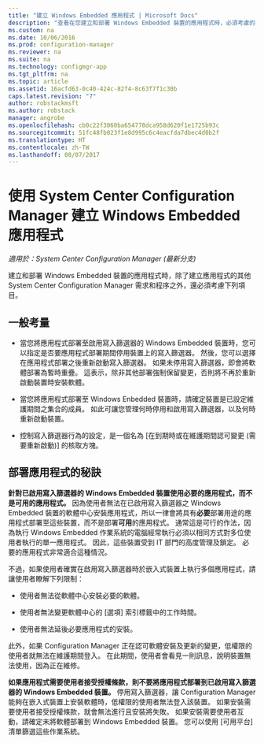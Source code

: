 ```yaml
---
title: "建立 Windows Embedded 應用程式 | Microsoft Docs"
description: "查看在您建立和部署 Windows Embedded 裝置的應用程式時，必須考慮的事項。"
ms.custom: na
ms.date: 10/06/2016
ms.prod: configuration-manager
ms.reviewer: na
ms.suite: na
ms.technology: configmgr-app
ms.tgt_pltfrm: na
ms.topic: article
ms.assetid: 16acfd63-0c40-424c-82f4-8c63f7f1c30b
caps.latest.revision: "7"
author: robstackmsft
ms.author: robstack
manager: angrobe
ms.openlocfilehash: cb0c22f3060ba654778dca958d620f1e1725b93c
ms.sourcegitcommit: 51fc48fb023f1e8d995c6c4eacfda7dbec4d0b2f
ms.translationtype: HT
ms.contentlocale: zh-TW
ms.lasthandoff: 08/07/2017
---
```

# <a name="create-windows-embedded-applications-with-system-center-configuration-manager"></a>使用 System Center Configuration Manager 建立 Windows Embedded 應用程式

*適用於：System Center Configuration Manager (最新分支)*

建立和部署 Windows Embedded 裝置的應用程式時，除了建立應用程式的其他 System Center Configuration Manager 需求和程序之外，還必須考慮下列項目。  

## <a name="general-considerations"></a>一般考量  

-   當您將應用程式部署至啟用寫入篩選器的 Windows Embedded 裝置時，您可以指定是否要應用程式部署期間停用裝置上的寫入篩選器。 然後，您可以選擇在應用程式部署之後重新啟動寫入篩選器。 如果未停用寫入篩選器，即會將軟體部署為暫時重疊。 這表示，除非其他部署強制保留變更，否則將不再於重新啟動裝置時安裝軟體。  

-   當您將應用程式部署至 Windows Enbedded 裝置時，請確定裝置是已設定維護期間之集合的成員。 如此可讓您管理何時停用和啟用寫入篩選器，以及何時重新啟動裝置。  

-   控制寫入篩選器行為的設定，是一個名為 [在到期時或在維護期間認可變更 (需要重新啟動)] 的核取方塊。  

## <a name="tips-for-deploying-applications"></a>部署應用程式的秘訣  

**針對已啟用寫入篩選器的 Windows Embedded 裝置使用必要的應用程式，而不是可用的應用程式。** 因為使用者無法在已啟用寫入篩選器之 Windows Embedded 裝置的軟體中心安裝應用程式，所以一律會將具有**必要**部署用途的應用程式部署至這些裝置，而不是部署**可用**的應用程式。 通常這是可行的作法，因為執行 Windows Embedded 作業系統的電腦經常執行必須以相同方式對多位使用者執行的單一應用程式。 因此，這些裝置受到 IT 部門的高度管理及鎖定。 必要的應用程式非常適合這種情況。

 不過，如果使用者確實在啟用寫入篩選器時於嵌入式裝置上執行多個應用程式，請讓使用者瞭解下列限制：  

-   使用者無法從軟體中心安裝必要的軟體。  

-   使用者無法變更軟體中心的 [選項] 索引標籤中的工作時間。  

-   使用者無法延後必要應用程式的安裝。  

此外，如果 Configuration Manager 正在認可軟體安裝及更新的變更，低權限的使用者就無法在維護期間登入。 在此期間，使用者會看見一則訊息，說明裝置無法使用，因為正在維修。  

**如果應用程式需要使用者接受授權條款，則不要將應用程式部署到已啟用寫入篩選器的 Windows Embedded 裝置。** 停用寫入篩選器，讓 Configuration Manager 能夠在嵌入式裝置上安裝軟體時，低權限的使用者無法登入該裝置。 如果安裝需要使用者接受授權條款，就會無法進行且安裝將失敗。 如果安裝需要使用者互動，請確定未將軟體部署到 Windows Embedded 裝置。 您可以使用 [可用平台] 清單篩選這些作業系統。  
